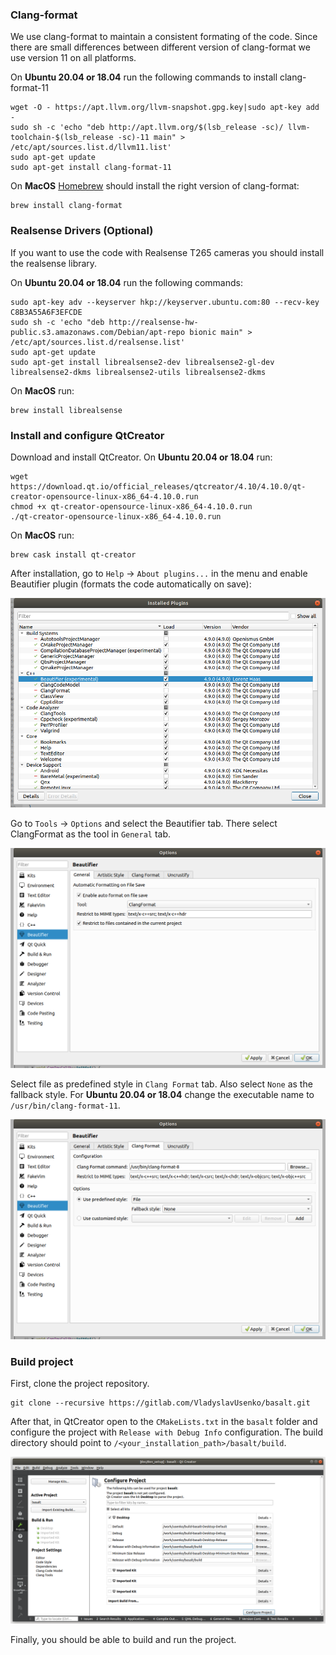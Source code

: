 

### Clang-format
We use clang-format to maintain a consistent formating of the code. Since there are small differences between different version of clang-format we use version 11 on all platforms.

On **Ubuntu 20.04 or 18.04** run the following commands to install clang-format-11
```
wget -O - https://apt.llvm.org/llvm-snapshot.gpg.key|sudo apt-key add -
sudo sh -c 'echo "deb http://apt.llvm.org/$(lsb_release -sc)/ llvm-toolchain-$(lsb_release -sc)-11 main" > /etc/apt/sources.list.d/llvm11.list'
sudo apt-get update
sudo apt-get install clang-format-11
```

On **MacOS** [Homebrew](https://brew.sh/) should install the right version of clang-format:
```
brew install clang-format
```

### Realsense Drivers (Optional)
If you want to use the code with Realsense T265 cameras you should install the realsense library.

On **Ubuntu 20.04 or 18.04** run the following commands:
```
sudo apt-key adv --keyserver hkp://keyserver.ubuntu.com:80 --recv-key C8B3A55A6F3EFCDE
sudo sh -c 'echo "deb http://realsense-hw-public.s3.amazonaws.com/Debian/apt-repo bionic main" > /etc/apt/sources.list.d/realsense.list'
sudo apt-get update
sudo apt-get install librealsense2-dev librealsense2-gl-dev librealsense2-dkms librealsense2-utils librealsense2-dkms
```

On **MacOS** run:
```
brew install librealsense
```

### Install and configure QtCreator
Download and install QtCreator. On **Ubuntu 20.04 or 18.04** run:
```
wget https://download.qt.io/official_releases/qtcreator/4.10/4.10.0/qt-creator-opensource-linux-x86_64-4.10.0.run
chmod +x qt-creator-opensource-linux-x86_64-4.10.0.run
./qt-creator-opensource-linux-x86_64-4.10.0.run
```

On **MacOS** run:
```
brew cask install qt-creator
```

After installation, go to `Help` -> `About plugins...` in the menu and enable Beautifier plugin (formats the code automatically on save):

![qt_creator_plugins](/doc/img/qt_creator_plugins.png)

Go to `Tools` -> `Options` and select the Beautifier tab. There select ClangFormat as the tool in `General` tab.

![qt_creator_beautifier_general](/doc/img/qt_creator_beautifier_general.png)

Select file as predefined style in `Clang Format` tab. Also select `None` as the fallback style. For **Ubuntu 20.04 or 18.04** change the executable name to `/usr/bin/clang-format-11`.

![qt_creator_beautifier_clang_format](/doc/img/qt_creator_beautifier_clang_format.png)

### Build project
First, clone the project repository.
```
git clone --recursive https://gitlab.com/VladyslavUsenko/basalt.git
```

After that, in QtCreator open to the `CMakeLists.txt` in the `basalt` folder and configure the project with `Release with Debug Info` configuration. The build directory should point to `/<your_installation_path>/basalt/build`.

![qt_creator_configure_project](/doc/img/qt_creator_configure_project.png)

Finally, you should be able to build and run the project.

